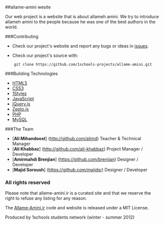 ##allame-amini wesite

Our web project is a website that is about allameh amini.
We try to introduce allameh amini to the people because he was one of the best authors in the world.



###Contributing

* Check our project's website and report any bugs or ideas in [issues](https://github.com/1schools-projects/allame-amini/issues).

* Check our project's source with:
```
    git clone https://github.com/1schools-projects/allame-amini.git
```


###Buliding Technologies
* [HTML5](http://ali.md/wiki/html5)
* [CSS3](http://ali.md/css3ref)
* [1Styles](http://ali.md/1styles)
* [JavaScript](http://ali.md/wiki/javascript)
* [jQuery.js](http://ali.md/jquery.js)
* [Zepto.js](http://ali.md/zepto.js)
* [PHP](http://ali.md/php/)
* [MySQL](http://ali.md/wiki/mysql)


###The Team
* [**Ali Mihandoost**] (http://github.com/alimd) Teacher  & Technical Manager
* [**Ali Khabbaz**] (http://github.com/ali-khabbaz) Project Manager / Developer
* [**Amirmahdi Brenjian**] (https://github.com/brenjian) Designer / Developer
* [**Majid Soroush**] (https://github.com/majidsr) Designer / Developer


### All rights reserved ###
Please note that allame-amini.ir is a curated site and that we reserve the right to refuse any listing for any reason.

The [Allame-Amini.ir](http://allame-amini.ir) code and website is released under a MIT License.

Produced by 1schools students network (winter - summer 2012)